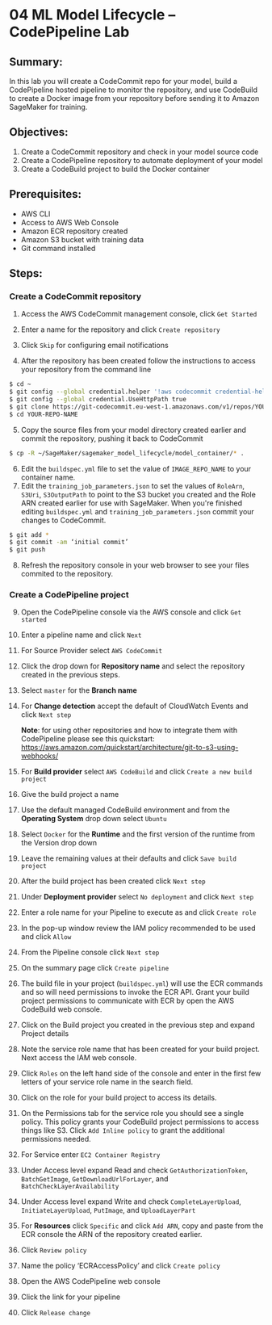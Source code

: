 # 04 ML Model Lifecycle – CodePipeline Lab

## Summary:

In this lab you will create a CodeCommit repo for your model, build a
CodePipeline hosted pipeline to monitor the repository, and use
CodeBuild to create a Docker image from your repository before sending
it to Amazon SageMaker for training.

## Objectives:
1.  Create a CodeCommit repository and check in your model source code
1.  Create a CodePipeline repository to automate deployment of your model
1.  Create a CodeBuild project to build the Docker container

## Prerequisites:
-   AWS CLI
-   Access to AWS Web Console
-   Amazon ECR repository created
-   Amazon S3 bucket with training data
-   Git command installed

## Steps:
### Create a CodeCommit repository

1.  Access the AWS CodeCommit management console, click `Get Started`

1.  Enter a name for the repository and click `Create repository`

1.  Click `Skip` for configuring email notifications

1.  After the repository has been created follow the instructions to
    access your repository from the command line
```bash
$ cd ~
$ git config --global credential.helper '!aws codecommit credential-helper $@'
$ git config --global credential.UseHttpPath true
$ git clone https://git-codecommit.eu-west-1.amazonaws.com/v1/repos/YOUR-REPO-NAME
$ cd YOUR-REPO-NAME
```

5.  Copy the source files from your model directory created earlier and
    commit the repository, pushing it back to CodeCommit

```bash
$ cp -R ~/SageMaker/sagemaker_model_lifecycle/model_container/* .
```
6. Edit the `buildspec.yml` file to set the value of `IMAGE_REPO_NAME` to your container name.
7. Edit the `training_job_parameters.json` to set the values of `RoleArn`, `S3Uri`, `S3OutputPath` to point to the S3 bucket you created and the Role ARN created earlier for use with SageMaker.  When you're finished editing `buildspec.yml` and `training_job_parameters.json` commit your changes to CodeCommit.
```bash
$ git add *
$ git commit -am ‘initial commit’
$ git push
```

8.  Refresh the repository console in your web browser to see your files
    commited to the repository.

### Create a CodePipeline project

9.  Open the CodePipeline console via the AWS console and click `Get started`

2.  Enter a pipeline name and click `Next`

3.  For Source Provider select `AWS CodeCommit`

4.  Click the drop down for **Repository name** and select the repository
    created in the previous steps.

5.  Select `master` for the **Branch name**

6.  For **Change detection** accept the default of CloudWatch Events and
    click `Next step`

    **Note**: for using other repositories and how to integrate them
    with CodePipeline please see this quickstart:
    <https://aws.amazon.com/quickstart/architecture/git-to-s3-using-webhooks/>

7.  For **Build provider** select `AWS CodeBuild` and click `Create a new build project`

8.  Give the build project a name

9.  Use the default managed CodeBuild environment and from the **Operating System** drop down select `Ubuntu`

1. Select `Docker` for the **Runtime** and the first version of the runtime from the Version drop down

1. Leave the remaining values at their defaults and click `Save build project`

1. After the build project has been created click `Next step`

1. Under **Deployment provider** select `No deployment` and click `Next step`

1. Enter a role name for your Pipeline to execute as and click `Create role`

1. In the pop-up window review the IAM policy recommended to be used
    and click `Allow`

1. From the Pipeline console click `Next step`

1. On the summary page click `Create pipeline`

1. The build file in your project (`buildspec.yml`) will use the ECR
    commands and so will need permissions to invoke the ECR API. Grant
    your build project permissions to communicate with ECR by open the
    AWS CodeBuild web console.

1. Click on the Build project you created in the previous step and
    expand Project details

2. Note the service role name that has been created for your build
    project. Next access the IAM web console.

2. Click `Roles` on the left hand side of the console and enter in the
    first few letters of your service role name in the search field.

2. Click on the role for your build project to access its details.

2. On the Permissions tab for the service role you should see a single
    policy. This policy grants your CodeBuild project permissions to
    access things like S3. Click `Add Inline policy` to grant the
    additional permissions needed.

2. For Service enter `EC2 Container Registry`

2. Under Access level expand Read and check `GetAuthorizationToken`,
    `BatchGetImage`, `GetDownloadUrlForLayer`, and
    `BatchCheckLayerAvailability`

2. Under Access level expand Write and check `CompleteLayerUpload`,
    `InitiateLayerUpload`, `PutImage`, and `UploadLayerPart`

2. For **Resources** click `Specific` and click `Add ARN`, copy and paste
    from the ECR console the ARN of the repository created earlier.

2. Click `Review policy`

2. Name the policy ‘ECRAccessPolicy’ and click `Create policy`
1. Open the AWS CodePipeline web console
1. Click the link for your pipeline
1. Click `Release change`